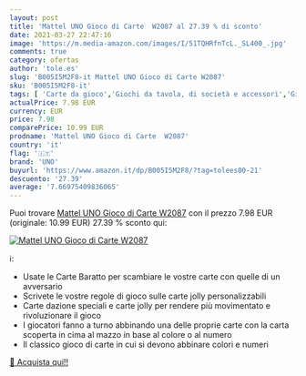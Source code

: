 ```yaml
---
layout: post
title: 'Mattel UNO Gioco di Carte  W2087 al 27.39 % di sconto'
date: 2021-03-27 22:47:16
image: 'https://m.media-amazon.com/images/I/51TQHRfnTcL._SL400_.jpg'
comments: true
category: ofertas
author: 'tole.es'
slug: 'B005I5M2F8-it Mattel UNO Gioco di Carte W2087'
sku: 'B005I5M2F8-it'
tags: [ 'Carte da gioco','Giochi da tavola, di società e accessori','Giochi da tavolo','Giochi e giocattoli','Mazzi di carte da gioco','uno', ]
actualPrice: 7.98 EUR
currency: EUR
price: 7.98
comparePrice: 10.99 EUR
prodname: 'Mattel UNO Gioco di Carte  W2087'
country: 'it'
flag: '🇮🇹'
brand: 'UNO'
buyurl: 'https://www.amazon.it/dp/B005I5M2F8/?tag=tolees00-21'
descuento: '27.39'
average: '7.66975409836065'
---
```


Puoi trovare [Mattel UNO Gioco di Carte  W2087](https://www.amazon.it/dp/B005I5M2F8/?tag=tolees00-21) con il prezzo 7.98 EUR (originale: 10.99 EUR) 27.39 % sconto qui:

[![Mattel UNO Gioco di Carte  W2087](https://m.media-amazon.com/images/I/51TQHRfnTcL._SL400_.jpg)](https://www.amazon.it/dp/B005I5M2F8/?tag=tolees00-21)

ℹ️:

- Usate le Carte Baratto per scambiare le vostre carte con quelle di un avversario
- Scrivete le vostre regole di gioco sulle carte jolly personalizzabili
- Carte dazione speciali e carte jolly per rendere più movimentato e rivoluzionare il gioco
- I giocatori fanno a turno abbinando una delle proprie carte con la carta scoperta in cima al mazzo in base al colore o al numero
- Il classico gioco di carte in cui si devono abbinare colori e numeri

[🛒 Acquista qui!!](https://www.amazon.it/dp/B005I5M2F8/?tag=tolees00-21)
